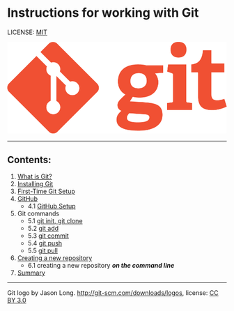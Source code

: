 # Instructions for working with Git


LICENSE: [MIT](./license.md)

![git-logo](./assets/Git-Logo-1788C.png)

---
## Contents:

1. [What is Git?](./first.md)
2. [Installing Git](./installing.md)
3. [First-Time Git Setup](./setup.md)
4. [GitHub](./github.md)
   - 4.1 [GitHub Setup](./github_1.md)
5. Git commands
   - 5.1 [git init, git clone](./init.md)  
   - 5.2 [git add](./add.md)
   - 5.3 [git commit](./commit.md)
   - 5.4 [git push](./pusch.md)
   - 5.5 [git pull](./pull.md)
6. [Creating a new repository](./creating.md)
   - 6.1 creating a new  repository ***on the command line***
6. [Summary](./summary.md)




---

Git logo by Jason Long. http://git-scm.com/downloads/logos, license: [CC BY 3.0](https://creativecommons.org/licenses/by/3.0/)



